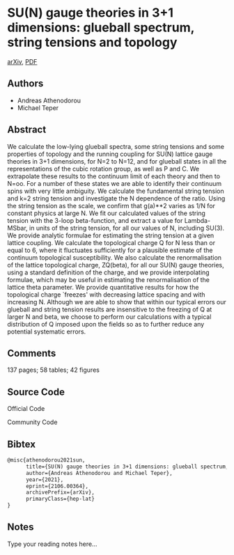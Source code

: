 
# SU(N) gauge theories in 3+1 dimensions: glueball spectrum, string tensions and topology

[arXiv](https://arxiv.org/abs/2106.0364), [PDF](https://arxiv.org/pdf/2106.0364.pdf)

## Authors

- Andreas Athenodorou
- Michael Teper

## Abstract

We calculate the low-lying glueball spectra, some string tensions and some properties of topology and the running coupling for SU(N) lattice gauge theories in 3+1 dimensions, for N=2 to N=12, and for glueball states in all the representations of the cubic rotation group, as well as P and C. We extrapolate these results to the continuum limit of each theory and then to N=oo. For a number of these states we are able to identify their continuum spins with very little ambiguity. We calculate the fundamental string tension and k=2 string tension and investigate the N dependence of the ratio. Using the string tension as the scale, we confirm that g(a)**2 varies as 1/N for constant physics at large N. We fit our calculated values of the string tension with the 3-loop beta-function, and extract a value for Lambda-MSbar, in units of the string tension, for all our values of N, including SU(3). We provide analytic formulae for estimating the string tension at a given lattice coupling. We calculate the topological charge Q for N less than or equal to 6, where it fluctuates sufficiently for a plausible estimate of the continuum topological susceptibility. We also calculate the renormalisation of the lattice topological charge, ZQ(beta), for all our SU(N) gauge theories, using a standard definition of the charge, and we provide interpolating formulae, which may be useful in estimating the renormalisation of the lattice theta parameter. We provide quantitative results for how the topological charge `freezes' with decreasing lattice spacing and with increasing N. Although we are able to show that within our typical errors our glueball and string tension results are insensitive to the freezing of Q at larger N and beta, we choose to perform our calculations with a typical distribution of Q imposed upon the fields so as to further reduce any potential systematic errors.

## Comments

137 pages; 58 tables; 42 figures

## Source Code

Official Code



Community Code



## Bibtex

```tex
@misc{athenodorou2021sun,
      title={SU(N) gauge theories in 3+1 dimensions: glueball spectrum, string tensions and topology}, 
      author={Andreas Athenodorou and Michael Teper},
      year={2021},
      eprint={2106.00364},
      archivePrefix={arXiv},
      primaryClass={hep-lat}
}
```

## Notes

Type your reading notes here...


